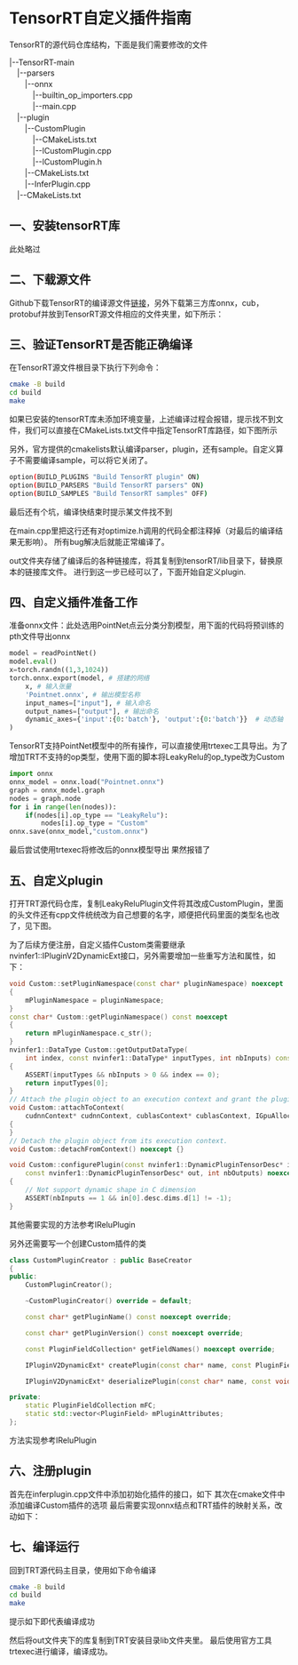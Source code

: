 # TensorRT自定义插件指南
TensorRT的源代码仓库结构，下面是我们需要修改的文件

|--TensorRT-main
<br>　|--parsers
<br>　　|--onnx
<br>　　　|--builtin_op_importers.cpp
<br>　　　|--main.cpp
<br>　|--plugin
<br>　　|--CustomPlugin
<br>　　　|--CMakeLists.txt
<br>　　　|--lCustomPlugin.cpp
<br>　　　|--lCustomPlugin.h
<br>　　|--CMakeLists.txt
<br>　　|--InferPlugin.cpp
<br>　|--CMakeLists.txt

## 一、安装tensorRT库
此处略过

## 二、下载源文件
Github下载TensorRT的编译源文件[链接](https://github.com/NVIDIA/TensorRT)，另外下载第三方库onnx，cub，protobuf并放到TensorRT源文件相应的文件夹里，如下所示：
## 三、验证TensorRT是否能正确编译
在TensorRT源文件根目录下执行下列命令：
```bash
cmake -B build
cd build
make
```
如果已安装的tensorRT库未添加环境变量，上述编译过程会报错，提示找不到文件，我们可以直接在CMakeLists.txt文件中指定TensorRT库路径，如下图所示

另外，官方提供的cmakelists默认编译parser，plugin，还有sample。自定义算子不需要编译sample，可以将它关闭了。
```bash
option(BUILD_PLUGINS "Build TensorRT plugin" ON)
option(BUILD_PARSERS "Build TensorRT parsers" ON)
option(BUILD_SAMPLES "Build TensorRT samples" OFF)
```
最后还有个坑，编译快结束时提示某文件找不到

在main.cpp里把这行还有对optimize.h调用的代码全都注释掉（对最后的编译结果无影响）。
所有bug解决后就能正常编译了。

out文件夹存储了编译后的各种链接库，将其复制到tensorRT/lib目录下，替换原本的链接库文件。
进行到这一步已经可以了，下面开始自定义plugin.

## 四、自定义插件准备工作
准备onnx文件：此处选用PointNet点云分类分割模型，用下面的代码将预训练的pth文件导出onnx
```python
model = readPointNet()
model.eval() 
x=torch.randn((1,3,1024))
torch.onnx.export(model, # 搭建的网络
    x, # 输入张量
    'Pointnet.onnx', # 输出模型名称
    input_names=["input"], # 输入命名
    output_names=["output"], # 输出命名
    dynamic_axes={'input':{0:'batch'}, 'output':{0:'batch'}}  # 动态轴
)
```
TensorRT支持PointNet模型中的所有操作，可以直接使用trtexec工具导出。为了增加TRT不支持的op类型，使用下面的脚本将LeakyRelu的op_type改为Custom
```python
import onnx
onnx_model = onnx.load("Pointnet.onnx")
graph = onnx_model.graph
nodes = graph.node
for i in range(len(nodes)):
    if(nodes[i].op_type == "LeakyRelu"):
        nodes[i].op_type = "Custom"
onnx.save(onnx_model,"custom.onnx")
```

最后尝试使用trtexec将修改后的onnx模型导出
果然报错了
## 五、自定义plugin
打开TRT源代码仓库，复制LeakyReluPlugin文件将其改成CustomPlugin，里面的头文件还有cpp文件统统改为自己想要的名字，顺便把代码里面的类型名也改了，见下图。

为了后续方便注册，自定义插件Custom类需要继承nvinfer1::IPluginV2DynamicExt接口，另外需要增加一些重写方法和属性，如下：
```C++
void Custom::setPluginNamespace(const char* pluginNamespace) noexcept
{
    mPluginNamespace = pluginNamespace;
}
const char* Custom::getPluginNamespace() const noexcept
{
    return mPluginNamespace.c_str();
}
nvinfer1::DataType Custom::getOutputDataType(
    int index, const nvinfer1::DataType* inputTypes, int nbInputs) const noexcept
{
    ASSERT(inputTypes && nbInputs > 0 && index == 0);
    return inputTypes[0];
}
// Attach the plugin object to an execution context and grant the plugin the access to some context resource.
void Custom::attachToContext(
    cudnnContext* cudnnContext, cublasContext* cublasContext, IGpuAllocator* gpuAllocator) noexcept
{
}
// Detach the plugin object from its execution context.
void Custom::detachFromContext() noexcept {}

void Custom::configurePlugin(const nvinfer1::DynamicPluginTensorDesc* in, int nbInputs,
    const nvinfer1::DynamicPluginTensorDesc* out, int nbOutputs) noexcept
{
    // Not support dynamic shape in C dimension
    ASSERT(nbInputs == 1 && in[0].desc.dims.d[1] != -1);
}
```

其他需要实现的方法参考IReluPlugin

另外还需要写一个创建Custom插件的类
```C++
class CustomPluginCreator : public BaseCreator
{
public:
    CustomPluginCreator();

    ~CustomPluginCreator() override = default;

    const char* getPluginName() const noexcept override;

    const char* getPluginVersion() const noexcept override;

    const PluginFieldCollection* getFieldNames() noexcept override;

    IPluginV2DynamicExt* createPlugin(const char* name, const PluginFieldCollection* fc) noexcept override;

    IPluginV2DynamicExt* deserializePlugin(const char* name, const void* serialData, size_t serialLength) noexcept override;

private:
    static PluginFieldCollection mFC;
    static std::vector<PluginField> mPluginAttributes;
};
```

方法实现参考IReluPlugin

## 六、注册plugin
首先在inferplugin.cpp文件中添加初始化插件的接口，如下
其次在cmake文件中添加编译Custom插件的选项
最后需要实现onnx结点和TRT插件的映射关系，改动如下：

## 七、编译运行
回到TRT源代码主目录，使用如下命令编译
```bash
cmake -B build
cd build
make
```
提示如下即代表编译成功

然后将out文件夹下的库复制到TRT安装目录lib文件夹里。
最后使用官方工具trtexec进行编译，编译成功。


